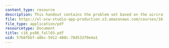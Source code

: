 ```yaml
---
content_type: resource
description: This handout contains the problem set based on the aircraft problem.
file: https://ol-ocw-studio-app-production.s3.amazonaws.com/courses/16-01-unified-engineering-i-ii-iii-iv-fall-2005-spring-2006/57b8fbbfa8bc5912480c78d532f0e4a1_c16_ps06_fall03.pdf
file_type: application/pdf
resourcetype: Document
title: c16_ps06_fall03.pdf
uid: 57b8fbbf-a8bc-5912-480c-78d532f0e4a1
---
```

